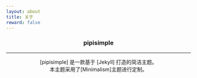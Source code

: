 ```yaml
---
layout: about
title: 关于
reward: false
---
```


###  <center>pipisimple</center>

---

<center> [pipisimple] 是一款基于 [Jekyll] 打造的简洁主题。 </center>

<center> 本主题采用了[Minimalism]主题进行定制。 </center>

[pipisimple]: https://github.com/pipi23333/pipi23333.github.io
[Minimalism]: https://github.com/showzeng/Minimalism
[Jekyll]: https://jekyllrb.com/
